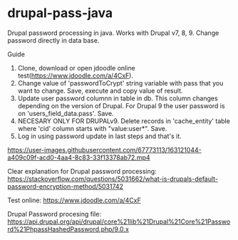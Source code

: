 # drupal-pass-java
Drupal password processing in java. Works with Drupal v7, 8, 9.  Change password directly in data base.

Guide
1. Clone, download or open jdoodle online test(https://www.jdoodle.com/a/4CxF). 
2. Change value of 'passwordToCrypt' string variable with pass that you want to change. Save, execute and copy value of result.
3. Update user password columnn in table in db. This column changes depending on the version of Drupal. For Drupal 9 the user password is on 'users_field_data.pass'. Save.
4. NECESARY ONLY FOR DRUPALv9. Delete records in 'cache_entity' table where 'cid' column starts with "value:user*". Save.
5. Log in using password update in last steps and that's it.

https://user-images.githubusercontent.com/67773113/163121044-a409c09f-acd0-4aa4-8c83-33f13378ab72.mp4

Clear explanation for Drupal password processing:
https://stackoverflow.com/questions/5031662/what-is-drupals-default-password-encryption-method/5031742

Test online:
https://www.jdoodle.com/a/4CxF

Drupal Password procesing file: https://api.drupal.org/api/drupal/core%21lib%21Drupal%21Core%21Password%21PhpassHashedPassword.php/9.0.x
